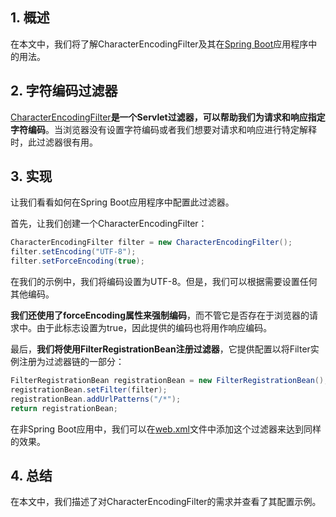 ## 1. 概述

在本文中，我们将了解CharacterEncodingFilter及其在[Spring Boot](https://www.baeldung.com/spring-boot)应用程序中的用法。

## 2. 字符编码过滤器

[CharacterEncodingFilter](https://docs.spring.io/spring/docs/current/javadoc-api/org/springframework/web/filter/CharacterEncodingFilter.html)**是一个Servlet过滤器，可以帮助我们为请求和响应指定字符编码**。当浏览器没有设置字符编码或者我们想要对请求和响应进行特定解释时，此过滤器很有用。

## 3. 实现

让我们看看如何在Spring Boot应用程序中配置此过滤器。

首先，让我们创建一个CharacterEncodingFilter：

```java
CharacterEncodingFilter filter = new CharacterEncodingFilter();
filter.setEncoding("UTF-8");
filter.setForceEncoding(true);
```

在我们的示例中，我们将编码设置为UTF-8。但是，我们可以根据需要设置任何其他编码。

**我们还使用了forceEncoding属性来强制编码**，而不管它是否存在于浏览器的请求中。由于此标志设置为true，因此提供的编码也将用作响应编码。

最后，**我们将使用FilterRegistrationBean注册过滤器**，它提供配置以将Filter实例注册为过滤器链的一部分：

```java
FilterRegistrationBean registrationBean = new FilterRegistrationBean();
registrationBean.setFilter(filter);
registrationBean.addUrlPatterns("/*");
return registrationBean;
```

在非Spring Boot应用中，我们可以在[web.xml](https://www.baeldung.com/spring-xml-vs-java-config)文件中添加这个过滤器来达到同样的效果。

## 4. 总结

在本文中，我们描述了对CharacterEncodingFilter的需求并查看了其配置示例。